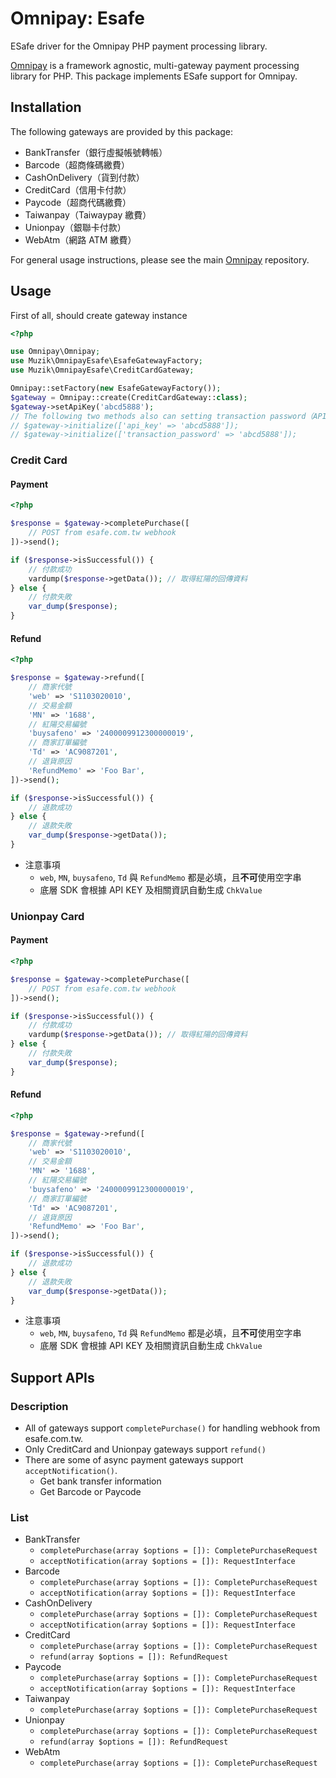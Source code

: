 # Omnipay: Esafe

ESafe driver for the Omnipay PHP payment processing library.

[Omnipay](https://github.com/thephpleague/omnipay) is a framework agnostic, multi-gateway payment processing library for PHP. This package implements ESafe support for Omnipay.

## Installation

The following gateways are provided by this package:

- BankTransfer（銀行虛擬帳號轉帳）
- Barcode（超商條碼繳費）
- CashOnDelivery（貨到付款）
- CreditCard（信用卡付款）
- Paycode（超商代碼繳費）
- Taiwanpay（Taiwaypay 繳費）
- Unionpay（銀聯卡付款）
- WebAtm（網路 ATM 繳費）

For general usage instructions, please see the main [Omnipay](https://github.com/thephpleague/omnipay) repository.

## Usage

First of all, should create gateway instance

```php
<?php

use Omnipay\Omnipay;
use Muzik\OmnipayEsafe\EsafeGatewayFactory;
use Muzik\OmnipayEsafe\CreditCardGateway;

Omnipay::setFactory(new EsafeGatewayFactory());
$gateway = Omnipay::create(CreditCardGateway::class);
$gateway->setApiKey('abcd5888');
// The following two methods also can setting transaction password（API KEY） 
// $gateway->initialize(['api_key' => 'abcd5888']);
// $gateway->initialize(['transaction_password' => 'abcd5888']);
```

### Credit Card

#### Payment

```php
<?php

$response = $gateway->completePurchase([
    // POST from esafe.com.tw webhook
])->send();

if ($response->isSuccessful()) {
    // 付款成功
    vardump($response->getData()); // 取得紅陽的回傳資料
} else {
    // 付款失敗
    var_dump($response);
}
```

#### Refund

```php
<?php

$response = $gateway->refund([
    // 商家代號
    'web' => 'S1103020010',
    // 交易金額
    'MN' => '1688',
    // 紅陽交易編號
    'buysafeno' => '2400009912300000019',
    // 商家訂單編號
    'Td' => 'AC9087201',
    // 退貨原因
    'RefundMemo' => 'Foo Bar', 
])->send();

if ($response->isSuccessful()) {
    // 退款成功
} else {
    // 退款失敗
    var_dump($response->getData());
}
```

- 注意事項
    - `web`, `MN`, `buysafeno`, `Td` 與 `RefundMemo` 都是必填，且**不可**使用空字串
    - 底層 SDK 會根據 API KEY 及相關資訊自動生成 `ChkValue`

### Unionpay Card

#### Payment

```php
<?php

$response = $gateway->completePurchase([
    // POST from esafe.com.tw webhook
])->send();

if ($response->isSuccessful()) {
    // 付款成功
    vardump($response->getData()); // 取得紅陽的回傳資料
} else {
    // 付款失敗
    var_dump($response);
}
```

#### Refund


```php
<?php

$response = $gateway->refund([
    // 商家代號
    'web' => 'S1103020010',
    // 交易金額
    'MN' => '1688',
    // 紅陽交易編號
    'buysafeno' => '2400009912300000019',
    // 商家訂單編號
    'Td' => 'AC9087201',
    // 退貨原因
    'RefundMemo' => 'Foo Bar', 
])->send();

if ($response->isSuccessful()) {
    // 退款成功
} else {
    // 退款失敗
    var_dump($response->getData());
}
```

- 注意事項
    - `web`, `MN`, `buysafeno`, `Td` 與 `RefundMemo` 都是必填，且**不可**使用空字串
    - 底層 SDK 會根據 API KEY 及相關資訊自動生成 `ChkValue`


## Support APIs

### Description

- All of gateways support `completePurchase()` for handling webhook from esafe.com.tw.
- Only CreditCard and Unionpay gateways support `refund()`
- There are some of async payment gateways support `acceptNotification()`.
    - Get bank transfer information
    - Get Barcode or Paycode

### List

- BankTransfer
    - `completePurchase(array $options = []): CompletePurchaseRequest`
    - `acceptNotification(array $options = []): RequestInterface`
- Barcode
    - `completePurchase(array $options = []): CompletePurchaseRequest`
    - `acceptNotification(array $options = []): RequestInterface`
- CashOnDelivery
    - `completePurchase(array $options = []): CompletePurchaseRequest`
    - `acceptNotification(array $options = []): RequestInterface`
- CreditCard
    - `completePurchase(array $options = []): CompletePurchaseRequest`
    - `refund(array $options = []): RefundRequest`
- Paycode
    - `completePurchase(array $options = []): CompletePurchaseRequest`
    - `acceptNotification(array $options = []): RequestInterface`
- Taiwanpay
    - `completePurchase(array $options = []): CompletePurchaseRequest`
- Unionpay
    - `completePurchase(array $options = []): CompletePurchaseRequest`
    - `refund(array $options = []): RefundRequest`
- WebAtm
    - `completePurchase(array $options = []): CompletePurchaseRequest`
